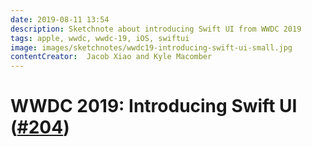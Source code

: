 ```yaml
---
date: 2019-08-11 13:54
description: Sketchnote about introducing Swift UI from WWDC 2019
tags: apple, wwdc, wwdc-19, iOS, swiftui
image: images/sketchnotes/wwdc19-introducing-swift-ui-small.jpg
contentCreator:  Jacob Xiao and Kyle Macomber 
---
```


# WWDC 2019: Introducing Swift UI ([#204](https://developer.apple.com/wwdc19/204))
